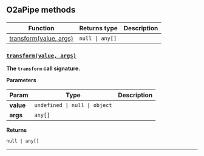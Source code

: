 <section id="main" data-note="AUTO-GENERATED CONTENT, DO NOT EDIT DIRECTLY!">

<h2><a name="o2apipe-methods"><p>O2aPipe methods</p>
</a></h2>

| Function                                       | Returns type               | Description |
| ---------------------------------------------- | -------------------------- | ----------- |
| [transform(value, args)](#o2apipe-transform-0) | <code>null \| any[]</code> |             |

<h3><a name="o2apipe-transform-0" href="https://ngx-useful.lamnhan.com/docs/content/classes/o2apipe.html#transform"><p><code>transform(value, args)</code></p>
</a></h3>

**The `transform` call signature.**

**Parameters**

| Param     | Type                                     | Description |
| --------- | ---------------------------------------- | ----------- |
| **value** | <code>undefined \| null \| object</code> |             |
| **args**  | <code>any[]</code>                       |             |

**Returns**

<code>null | any[]</code>

---

</section>
